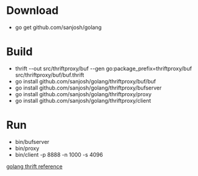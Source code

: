 # Download
* go get github.com/sanjosh/golang

# Build
* thrift --out src/thriftproxy/buf --gen go:package_prefix=thriftproxy/buf src/thriftproxy/buf/buf.thrift 
* go install github.com/sanjosh/golang/thriftproxy/buf/buf
* go install github.com/sanjosh/golang/thriftproxy/bufserver
* go install github.com/sanjosh/golang/thriftproxy/proxy
* go install github.com/sanjosh/golang/thriftproxy/client

# Run
* bin/bufserver
* bin/proxy
* bin/client -p 8888 -n 1000 -s 4096

[golang thrift reference](https://github.com/pinterest/bender/blob/master/thrift/TUTORIAL.md)
